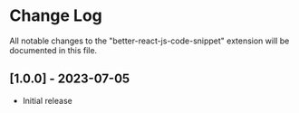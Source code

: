 # Change Log

All notable changes to the "better-react-js-code-snippet" extension will be documented in this file.

## [1.0.0] - 2023-07-05

- Initial release